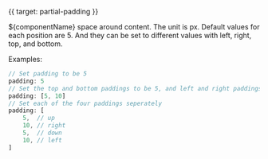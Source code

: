 
{{ target: partial-padding }}

<ExampleUIControlVector min="0" dims="T,R,B,L"  />

${componentName} space around content. The unit is px. Default values for each position are 5. And they can be set to different values with left, right, top, and bottom.

Examples:
```ts
// Set padding to be 5
padding: 5
// Set the top and bottom paddings to be 5, and left and right paddings to be 10
padding: [5, 10]
// Set each of the four paddings seperately
padding: [
    5,  // up
    10, // right
    5,  // down
    10, // left
]
```

